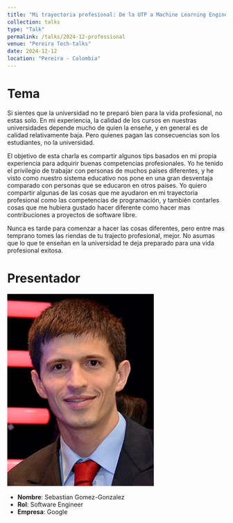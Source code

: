 ```yaml
---
title: "Mi trayectoria profesional: De la UTP a Machine Learning Engineer en Google"
collection: talks
type: "Talk"
permalink: /talks/2024-12-professional
venue: "Pereira Tech-talks"
date: 2024-12-12
location: "Pereira - Colombia"
---
```


# Tema

Si sientes que la universidad no te preparó bien para la vida profesional, no estas
solo. En mi experiencia, la calidad de los cursos en nuestras universidades depende
mucho de quien la enseñe, y en general es de calidad relativamente baja. Pero quienes
pagan las consecuencias son los estudiantes, no la universidad.

El objetivo de esta charla es compartir algunos tips basados en mi propia experiencia
para adquirir buenas competencias profesionales. Yo he tenido el privilegio de trabajar
con personas de muchos paises diferentes, y he visto como nuestro sistema educativo nos
pone en una gran desventaja comparado con personas que se educaron en otros paises.
Yo quiero compartir algunas de las cosas que me ayudaron en mi trayectoria profesional
como las competencias de programación, y también contarles cosas que me hubiera gustado
hacer diferente como hacer mas contribuciones a proyectos de software libre.

Nunca es tarde para comenzar a hacer las cosas diferentes, pero entre mas temprano
tomes las riendas de tu trajecto profesional, mejor. No asumas que lo que te enseñan en
la universidad te deja preparado para una vida profesional exitosa.

# Presentador

![Foto](/images/mypicture.jpg)

* **Nombre**: Sebastian Gomez-Gonzalez
* **Rol**: Software Engineer
* **Empresa**: Google